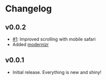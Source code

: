 # Changelog

## v0.0.2
- [#1](https://github.com/malleryjs/mallery/issues/1): Improved scrolling with mobile safari
- Added [modernizr](https://modernizr.com/)

## v0.0.1
- Initial release. Everything is new and shiny!
